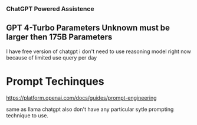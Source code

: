 ### ChatGPT Powered Assistence 

## GPT 4-Turbo Parameters Unknown must be larger then 175B Parameters
I have free version of chatgpt i don't need to use reasoning model right now because of limited use query per day 

# Prompt Techinques 
https://platform.openai.com/docs/guides/prompt-engineering


same as llama chatgpt also don't have any particular sytle prompting technique to use.